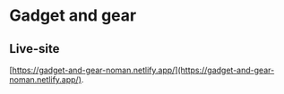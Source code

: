 # Gadget and gear

## Live-site
 [https://gadget-and-gear-noman.netlify.app/](https://gadget-and-gear-noman.netlify.app/).

